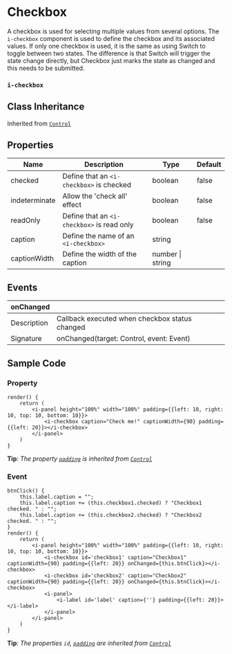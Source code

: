 # Checkbox 

A checkbox is used for selecting multiple values from several options. The `i-checkbox` component is used to define the checkbox and its associated values.  If only one checkbox is used, it is the same as using Switch to toggle between two states. The difference is that Switch will trigger the state change directly, but Checkbox just marks the state as changed and this needs to be submitted.

### `i-checkbox`

## Class Inheritance
Inherited from [`Control`](components/Control/README.md)

## Properties

| Name            | Description                                       | Type            | Default |
| --------------- | ------------------------------------------------- | ----------      | ------- |
| checked         | Define that an `<i-checkbox>` is checked          | boolean         | false   |
| indeterminate   | Allow the 'check all' effect                      | boolean         | false   |
| readOnly        | Define that an `<i-checkbox>` is read only        | boolean         | false   |
| caption         | Define the name of an `<i-checkbox>`              | string          |         |
| captionWidth    | Define the width of the caption                   | number \| string|         |

## Events

| **onChanged**  |                                                |
| -------------- | ---------------------------------------------- |
| Description    | Callback executed when checkbox status changed |
| Signature      | onChanged(target: Control, event: Event)       |

## Sample Code 

### Property
```typescript(samples/i-checkbox-2.tsx)
render() {
    return (
        <i-panel height="100%" width="100%" padding={{left: 10, right: 10, top: 10, bottom: 10}}>
            <i-checkbox caption="Check me!" captionWidth={90} padding={{left: 20}}></i-checkbox>
        </i-panel>
    )
}
```
**Tip**: _The property [`padding`](components/customdatatype/README.md#ispace) is inherited from [`Control`](components/Control/README.md)_

### Event
```typescript(samples/i-checkbox-1.tsx)
btnClick() {
    this.label.caption = "";
    this.label.caption += (this.checkbox1.checked) ? "Checkbox1 checked. " : "";
    this.label.caption += (this.checkbox2.checked) ? "Checkbox2 checked. " : "";
}
render() {
    return (
        <i-panel height="100%" width="100%" padding={{left: 10, right: 10, top: 10, bottom: 10}}>
            <i-checkbox id='checkbox1' caption="Checkbox1" captionWidth={90} padding={{left: 20}} onChanged={this.btnClick}></i-checkbox>
            <i-checkbox id='checkbox2' caption="Checkbox2" captionWidth={90} padding={{left: 20}} onChanged={this.btnClick}></i-checkbox>
            <i-panel>
                <i-label id='label' caption={''} padding={{left: 20}}></i-label>
            </i-panel>
        </i-panel>
    )
}
```
**Tip**: _The properties `id`, [`padding`](components/customdatatype/README.md#ispace) are inherited from [`Control`](components/Control/README.md)_
